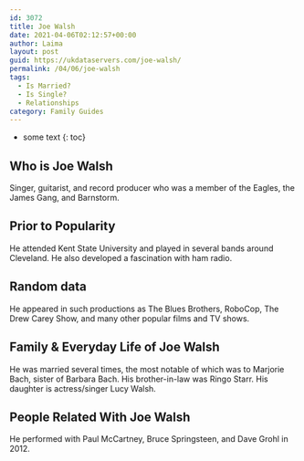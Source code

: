 ```yaml
---
id: 3072
title: Joe Walsh
date: 2021-04-06T02:12:57+00:00
author: Laima
layout: post
guid: https://ukdataservers.com/joe-walsh/
permalink: /04/06/joe-walsh
tags:
  - Is Married?
  - Is Single?
  - Relationships
category: Family Guides
---
```


* some text
{: toc}


## Who is Joe Walsh
                  
                  
                  
Singer, guitarist, and record producer who was a member of the Eagles, the James Gang, and Barnstorm.
                  
              
            
              
            
                
                
                
## Prior to Popularity
                  
                  
                  
He attended Kent State University and played in several bands around Cleveland. He also developed a fascination with ham radio.
                  
              
            
              
            
                
                
                
## Random data
                  
                  
                  
He appeared in such productions as The Blues Brothers, RoboCop, The Drew Carey Show, and many other popular films and TV shows.
                  
              
            
              
            
                
                
                
## Family & Everyday Life of Joe Walsh
                  
                  
                  
He was married several times, the most notable of which was to Marjorie Bach, sister of Barbara Bach. His brother-in-law was Ringo Starr. His daughter is actress/singer Lucy Walsh.
                  
              
            
              
            
                
                
                
## People Related With Joe Walsh
                  
                  
                  
He performed with Paul McCartney, Bruce Springsteen, and Dave Grohl in 2012.
                  
              
            
              
            
                
              
            
              
              
            
            
              
            
          
          
          